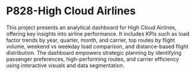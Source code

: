 # P828-High Cloud Airlines
This project presents an analytical dashboard for High Cloud Airlines, offering key insights into airline performance. It includes KPIs such as load factor trends by year, quarter, month, and carrier, top routes by flight volume, weekend vs weekday load comparison, and distance-based flight distribution. The dashboard empowers strategic planning by identifying passenger preferences, high-performing routes, and carrier efficiency using interactive visuals and data segmentation.
